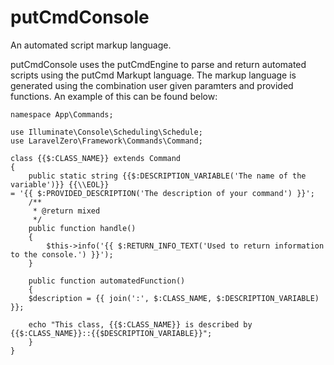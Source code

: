 # putCmdConsole

An automated script markup language.

putCmdConsole uses the putCmdEngine to parse and return automated scripts using the putCmd Markupt language.
The markup language is generated using the combination user given paramters and provided functions. 
An example of this can be found below:

```
namespace App\Commands;

use Illuminate\Console\Scheduling\Schedule;
use LaravelZero\Framework\Commands\Command;

class {{$:CLASS_NAME}} extends Command
{
    public static string {{$:DESCRIPTION_VARIABLE('The name of the variable')}} {{\\EOL}}
= '{{ $:PROVIDED_DESCRIPTION('The description of your command') }}';
    /**
     * @return mixed
     */
    public function handle()
    {
        $this->info('{{ $:RETURN_INFO_TEXT('Used to return information to the console.') }}');
    }

    public function automatedFunction()
    {
	$description = {{ join(':', $:CLASS_NAME, $:DESCRIPTION_VARIABLE) }};

	echo "This class, {{$:CLASS_NAME}} is described by {{$:CLASS_NAME}}::{{$DESCRIPTION_VARIABLE}}";
    }
}
```
